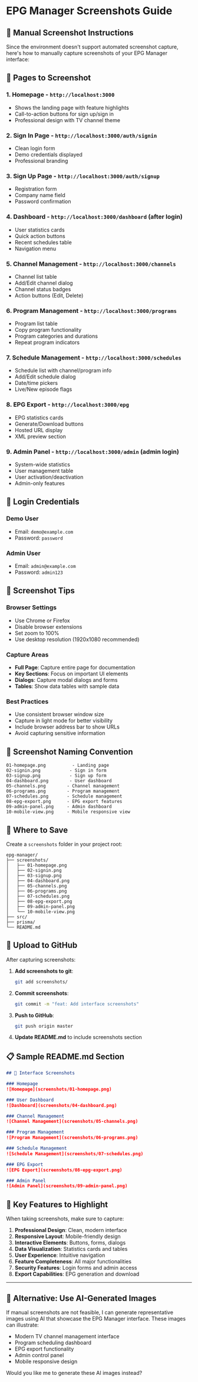 # EPG Manager Screenshots Guide

## 📸 Manual Screenshot Instructions

Since the environment doesn't support automated screenshot capture, here's how to manually capture screenshots of your EPG Manager interface:

## 🎯 Pages to Screenshot

### 1. **Homepage** - `http://localhost:3000`
- Shows the landing page with feature highlights
- Call-to-action buttons for sign up/sign in
- Professional design with TV channel theme

### 2. **Sign In Page** - `http://localhost:3000/auth/signin`
- Clean login form
- Demo credentials displayed
- Professional branding

### 3. **Sign Up Page** - `http://localhost:3000/auth/signup`
- Registration form
- Company name field
- Password confirmation

### 4. **Dashboard** - `http://localhost:3000/dashboard` (after login)
- User statistics cards
- Quick action buttons
- Recent schedules table
- Navigation menu

### 5. **Channel Management** - `http://localhost:3000/channels`
- Channel list table
- Add/Edit channel dialog
- Channel status badges
- Action buttons (Edit, Delete)

### 6. **Program Management** - `http://localhost:3000/programs`
- Program list table
- Copy program functionality
- Program categories and durations
- Repeat program indicators

### 7. **Schedule Management** - `http://localhost:3000/schedules`
- Schedule list with channel/program info
- Add/Edit schedule dialog
- Date/time pickers
- Live/New episode flags

### 8. **EPG Export** - `http://localhost:3000/epg`
- EPG statistics cards
- Generate/Download buttons
- Hosted URL display
- XML preview section

### 9. **Admin Panel** - `http://localhost:3000/admin` (admin login)
- System-wide statistics
- User management table
- User activation/deactivation
- Admin-only features

## 🔐 Login Credentials

### **Demo User**
- Email: `demo@example.com`
- Password: `password`

### **Admin User**
- Email: `admin@example.com`
- Password: `admin123`

## 📱 Screenshot Tips

### **Browser Settings**
- Use Chrome or Firefox
- Disable browser extensions
- Set zoom to 100%
- Use desktop resolution (1920x1080 recommended)

### **Capture Areas**
- **Full Page**: Capture entire page for documentation
- **Key Sections**: Focus on important UI elements
- **Dialogs**: Capture modal dialogs and forms
- **Tables**: Show data tables with sample data

### **Best Practices**
- Use consistent browser window size
- Capture in light mode for better visibility
- Include browser address bar to show URLs
- Avoid capturing sensitive information

## 🎨 Screenshot Naming Convention

```
01-homepage.png          - Landing page
02-signin.png           - Sign in form
03-signup.png           - Sign up form
04-dashboard.png        - User dashboard
05-channels.png        - Channel management
06-programs.png        - Program management
07-schedules.png       - Schedule management
08-epg-export.png      - EPG export features
09-admin-panel.png     - Admin dashboard
10-mobile-view.png     - Mobile responsive view
```

## 📁 Where to Save

Create a `screenshots` folder in your project root:
```
epg-manager/
├── screenshots/
│   ├── 01-homepage.png
│   ├── 02-signin.png
│   ├── 03-signup.png
│   ├── 04-dashboard.png
│   ├── 05-channels.png
│   ├── 06-programs.png
│   ├── 07-schedules.png
│   ├── 08-epg-export.png
│   ├── 09-admin-panel.png
│   └── 10-mobile-view.png
├── src/
├── prisma/
└── README.md
```

## 🚀 Upload to GitHub

After capturing screenshots:

1. **Add screenshots to git**:
   ```bash
   git add screenshots/
   ```

2. **Commit screenshots**:
   ```bash
   git commit -m "feat: Add interface screenshots"
   ```

3. **Push to GitHub**:
   ```bash
   git push origin master
   ```

4. **Update README.md** to include screenshots section

## 📋 Sample README.md Section

```markdown
## 📸 Interface Screenshots

### Homepage
![Homepage](screenshots/01-homepage.png)

### User Dashboard
![Dashboard](screenshots/04-dashboard.png)

### Channel Management
![Channel Management](screenshots/05-channels.png)

### Program Management
![Program Management](screenshots/06-programs.png)

### Schedule Management
![Schedule Management](screenshots/07-schedules.png)

### EPG Export
![EPG Export](screenshots/08-epg-export.png)

### Admin Panel
![Admin Panel](screenshots/09-admin-panel.png)
```

## 🎯 Key Features to Highlight

When taking screenshots, make sure to capture:

1. **Professional Design**: Clean, modern interface
2. **Responsive Layout**: Mobile-friendly design
3. **Interactive Elements**: Buttons, forms, dialogs
4. **Data Visualization**: Statistics cards and tables
5. **User Experience**: Intuitive navigation
6. **Feature Completeness**: All major functionalities
7. **Security Features**: Login forms and admin access
8. **Export Capabilities**: EPG generation and download

---

## 🎉 Alternative: Use AI-Generated Images

If manual screenshots are not feasible, I can generate representative images using AI that showcase the EPG Manager interface. These images can illustrate:

- Modern TV channel management interface
- Program scheduling dashboard
- EPG export functionality
- Admin control panel
- Mobile responsive design

Would you like me to generate these AI images instead?